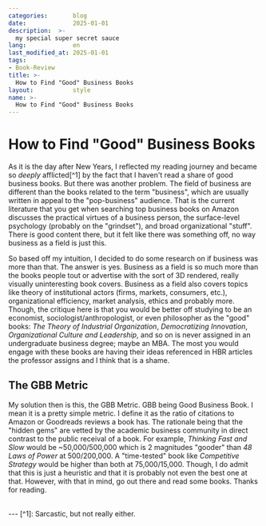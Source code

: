 ```yaml
---
categories:       blog
date:             2025-01-01
description:  >-
  my special super secret sauce
lang:             en
last_modified_at: 2025-01-01
tags:
- Book-Review
title: >-
  How to Find "Good" Business Books
layout:           style
name: >-
  How to Find "Good" Business Books
---
```


# How to Find "Good" Business Books

As it is the day after New Years, I reflected my reading journey and became so *deeply* afflicted[^1] by the fact that I haven't read a share of good business books. But there was another problem. The field of business are different than the books related to the term "business", which are usually written in appeal to the "pop-business" audience. That is the current literature that you get when searching top business books on Amazon discusses the practical virtues of a business person, the surface-level psychology (probably on the "grindset"), and broad organizational "stuff". There is good content there, but it felt like there was something off, no way business as a field is just this.

So based off my intuition, I decided to do some research on if business was more than that. The answer is yes. Business as a field is so much more than the books people tout or advertise with the sort of 3D rendered, really visually uninteresting book covers. Business as a field also covers topics like theory of institutional actors (firms, markets, consumers, etc.), organizational efficiency, market analysis, ethics and probably more. Though, the critique here is that you would be better off studying to be an economist, sociologist/anthropologist, or even philosopher as the "good" books: *The Theory of Industrial Organization*, *Democratizing Innovation*, *Organizational Culture and Leadership*, and so on is never assigned in an undergraduate business degree; maybe an MBA. The most you would engage with these books are having their ideas referenced in HBR articles the professor assigns and I think that is a shame.

## The GBB Metric

My solution then is this, the GBB Metric. GBB being Good Business Book. I mean it is a pretty simple metric. I define it as the ratio of citations to Amazon or Goodreads reviews a book has. The rationale being that the "hidden gems" are vetted by the academic business community in direct contrast to the public receival of a book. For example, *Thinking Fast and Slow* would be ~50,000/500,000 which is  2 magnitudes "gooder" than *48 Laws of Power* at 500/200,000. A "time-tested" book like *Competitive Strategy* would be higher than both at 75,000/15,000. Though, I do admit that this is just a heuristic and that it is probably not even the best one at that. However, with that in mind, go out there and read some books. Thanks for reading.

<br/>
---
[^1]: Sarcastic, but not really either.